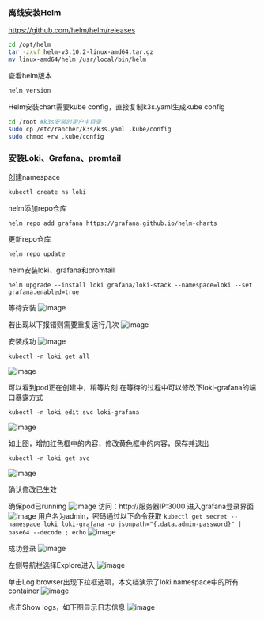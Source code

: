 ### 离线安装Helm
https://github.com/helm/helm/releases
```bash
cd /opt/helm
tar -zxvf helm-v3.10.2-linux-amd64.tar.gz
mv linux-amd64/helm /usr/local/bin/helm
```
查看helm版本
```bash
helm version
```

Helm安装chart需要kube config，直接复制k3s.yaml生成kube config
```bash
cd /root #k3s安装时用户主目录
sudo cp /etc/rancher/k3s/k3s.yaml .kube/config
sudo chmod +rw .kube/config
```
### 安装Loki、Grafana、promtail
创建namespace
```bash
kubectl create ns loki
```
helm添加repo仓库
```bash
helm repo add grafana https://grafana.github.io/helm-charts
```

更新repo仓库

```bash
helm repo update
```

helm安装loki、grafana和promtail

```
helm upgrade --install loki grafana/loki-stack --namespace=loki --set grafana.enabled=true
```

等待安装
![image](https://user-images.githubusercontent.com/89510761/220135263-622fda85-b5de-4ddc-93de-0cff9e0334e9.png)

若出现以下报错则需要重复运行几次
![image](https://user-images.githubusercontent.com/89510761/220135301-a7313397-2ca3-418e-86d5-fc75c124b105.png)

安装成功
![image](https://user-images.githubusercontent.com/89510761/220135343-57f816bb-ef48-4c88-a7fc-a7f9f86b55f3.png)

```
kubectl -n loki get all
```
![image](https://user-images.githubusercontent.com/89510761/220135363-f8765471-5444-4a9f-9b75-311064daebb9.png)

可以看到pod正在创建中，稍等片刻
在等待的过程中可以修改下loki-grafana的端口暴露方式

```
kubectl -n loki edit svc loki-grafana
```
![image](https://user-images.githubusercontent.com/89510761/220137428-f3bc8b2e-5135-47f8-b09d-f49089c72cc9.png)

如上图，增加红色框中的内容，修改黄色框中的内容，保存并退出

```
kubectl -n loki get svc
```
![image](https://user-images.githubusercontent.com/89510761/220135575-840294cb-14de-482f-96f0-e3f1d8134c77.png)

确认修改已生效


确保pod已running
![image](https://user-images.githubusercontent.com/89510761/220135611-e4895a8b-23ee-439e-bf1c-234db45e4100.png)
访问：http://服务器IP:3000 进入grafana登录界面
![image](https://user-images.githubusercontent.com/89510761/220135716-5e1fc68b-bcff-4eb7-bb0b-8259f476931d.png)
用户名为admin，密码通过以下命令获取
```kubectl get secret --namespace loki loki-grafana -o jsonpath="{.data.admin-password}" | base64 --decode ; echo```
![image](https://user-images.githubusercontent.com/89510761/220135734-7af715c6-80d0-45e4-aeb8-eb01a83134fa.png)

成功登录
![image](https://user-images.githubusercontent.com/89510761/220135756-77e5c2c5-5563-4fbe-8560-7e51a9131e68.png)

左侧导航栏选择Explore进入
![image](https://user-images.githubusercontent.com/89510761/220135776-4e3dcd19-bad9-4b03-8cf5-5e4703993c8a.png)

单击Log browser出现下拉框选项，本文档演示了loki namespace中的所有container
![image](https://user-images.githubusercontent.com/89510761/220135785-4e9112e2-363e-46b1-8b5e-09f1166e1efa.png)

点击Show logs，如下图显示日志信息
![image](https://user-images.githubusercontent.com/89510761/220135803-0dd62bdb-752b-483e-9a67-840fb5c1e46c.png)

